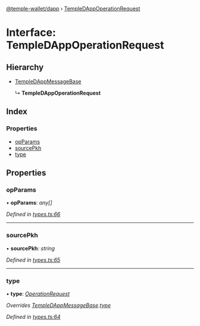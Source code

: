[@temple-wallet/dapp](../README.md) › [TempleDAppOperationRequest](templedappoperationrequest.md)

# Interface: TempleDAppOperationRequest

## Hierarchy

* [TempleDAppMessageBase](templedappmessagebase.md)

  ↳ **TempleDAppOperationRequest**

## Index

### Properties

* [opParams](templedappoperationrequest.md#opparams)
* [sourcePkh](templedappoperationrequest.md#sourcepkh)
* [type](templedappoperationrequest.md#type)

## Properties

###  opParams

• **opParams**: *any[]*

*Defined in [types.ts:66](https://github.com/madfish-solutions/templewallet-dapp/blob/e5aeb37/src/types.ts#L66)*

___

###  sourcePkh

• **sourcePkh**: *string*

*Defined in [types.ts:65](https://github.com/madfish-solutions/templewallet-dapp/blob/e5aeb37/src/types.ts#L65)*

___

###  type

• **type**: *[OperationRequest](../enums/templedappmessagetype.md#operationrequest)*

*Overrides [TempleDAppMessageBase](templedappmessagebase.md).[type](templedappmessagebase.md#type)*

*Defined in [types.ts:64](https://github.com/madfish-solutions/templewallet-dapp/blob/e5aeb37/src/types.ts#L64)*
